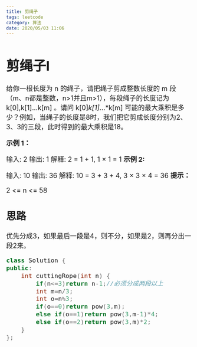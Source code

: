 ```yaml
---
title: 剪绳子
tags: leetcode
category: 算法
date: 2020/05/03 11:06
---
```


<font size=4>

# 剪绳子I

给你一根长度为 n 的绳子，请把绳子剪成整数长度的 m 段（m、n都是整数，n>1并且m>1），每段绳子的长度记为 k[0],k[1]...k[m] 。请问 k[0]*k[1]*...*k[m] 可能的最大乘积是多少？例如，当绳子的长度是8时，我们把它剪成长度分别为2、3、3的三段，此时得到的最大乘积是18。

**示例 1：**

输入: 2
输出: 1
解释: 2 = 1 + 1, 1 × 1 = 1
**示例 2:**

输入: 10
输出: 36
解释: 10 = 3 + 3 + 4, 3 × 3 × 4 = 36
**提示：**

2 <= n <= 58

## 思路

优先分成3，如果最后一段是4，则不分，如果是2，则再分出一段2来。

```c++
class Solution {
public:
    int cuttingRope(int n) {
        if(n<=3)return n-1;//必须分成两段以上
        int m=n/3;
        int o=n%3;
        if(o==0)return pow(3,m);
        else if(o==1)return pow(3,m-1)*4;
        else if(o==2)return pow(3,m)*2;
    }
};
```